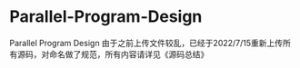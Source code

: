# Parallel-Program-Design
Parallel Program Design
由于之前上传文件较乱，已经于2022/7/15重新上传所有源码，对命名做了规范，所有内容请详见《源码总结》
